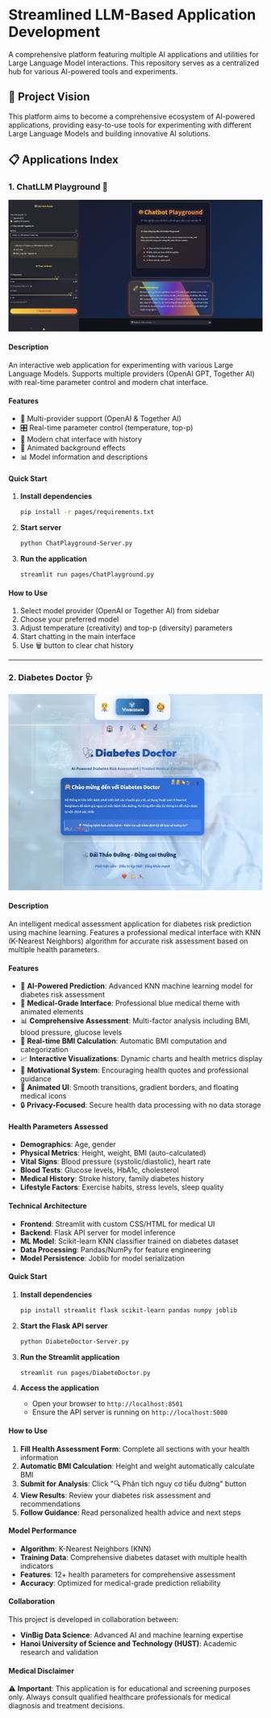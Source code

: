 
# Streamlined LLM-Based Application Development

A comprehensive platform featuring multiple AI applications and utilities for Large Language Model interactions. This repository serves as a centralized hub for various AI-powered tools and experiments.

## 🎯 Project Vision

This platform aims to become a comprehensive ecosystem of AI-powered applications, providing easy-to-use tools for experimenting with different Large Language Models and building innovative AI solutions.

## 📋 Applications Index

### 1. ChatLLM Playground 🤖

![ChatPlayground](image/ChatbotPlaygroud.png)

#### Description
An interactive web application for experimenting with various Large Language Models. Supports multiple providers (OpenAI GPT, Together AI) with real-time parameter control and modern chat interface.

#### Features
- 🔄 Multi-provider support (OpenAI & Together AI)
- 🎛️ Real-time parameter control (temperature, top-p)
- 💬 Modern chat interface with history
- 🎨 Animated background effects
- 📊 Model information and descriptions

#### Quick Start

1. **Install dependencies**
   ```bash
   pip install -r pages/requirements.txt
   ```

2. **Start server** 
   ```bash
   python ChatPlayground-Server.py
   ```

2. **Run the application**
   ```bash
   streamlit run pages/ChatPlayground.py
   ```


#### How to Use
1. Select model provider (OpenAI or Together AI) from sidebar
2. Choose your preferred model
3. Adjust temperature (creativity) and top-p (diversity) parameters
4. Start chatting in the main interface
5. Use 🗑️ button to clear chat history

---

### 2. Diabetes Doctor 🩺

![DiabetesDoctor](image/DiabetesDoctor.png)

#### Description
An intelligent medical assessment application for diabetes risk prediction using machine learning. Features a professional medical interface with KNN (K-Nearest Neighbors) algorithm for accurate risk assessment based on multiple health parameters.

#### Features
- 🤖 **AI-Powered Prediction**: Advanced KNN machine learning model for diabetes risk assessment
- 🏥 **Medical-Grade Interface**: Professional blue medical theme with animated elements
- 📊 **Comprehensive Assessment**: Multi-factor analysis including BMI, blood pressure, glucose levels
- 🎯 **Real-time BMI Calculation**: Automatic BMI computation and categorization
- 📈 **Interactive Visualizations**: Dynamic charts and health metrics display
- 🌟 **Motivational System**: Encouraging health quotes and professional guidance
- 🎨 **Animated UI**: Smooth transitions, gradient borders, and floating medical icons
- 🔒 **Privacy-Focused**: Secure health data processing with no data storage

#### Health Parameters Assessed
- **Demographics**: Age, gender
- **Physical Metrics**: Height, weight, BMI (auto-calculated)
- **Vital Signs**: Blood pressure (systolic/diastolic), heart rate
- **Blood Tests**: Glucose levels, HbA1c, cholesterol
- **Medical History**: Stroke history, family diabetes history
- **Lifestyle Factors**: Exercise habits, stress levels, sleep quality

#### Technical Architecture
- **Frontend**: Streamlit with custom CSS/HTML for medical UI
- **Backend**: Flask API server for model inference
- **ML Model**: Scikit-learn KNN classifier trained on diabetes dataset
- **Data Processing**: Pandas/NumPy for feature engineering
- **Model Persistence**: Joblib for model serialization

#### Quick Start

1. **Install dependencies**
   ```bash
   pip install streamlit flask scikit-learn pandas numpy joblib
   ```

2. **Start the Flask API server**
   ```bash
   python DiabeteDoctor-Server.py
   ```

3. **Run the Streamlit application**
   ```bash
   streamlit run pages/DiabeteDoctor.py
   ```

4. **Access the application**
   - Open your browser to `http://localhost:8501`
   - Ensure the API server is running on `http://localhost:5000`

#### How to Use
1. **Fill Health Assessment Form**: Complete all sections with your health information
2. **Automatic BMI Calculation**: Height and weight automatically calculate BMI
3. **Submit for Analysis**: Click "🔍 Phân tích nguy cơ tiểu đường" button
4. **View Results**: Review your diabetes risk assessment and recommendations
5. **Follow Guidance**: Read personalized health advice and next steps

#### Model Performance
- **Algorithm**: K-Nearest Neighbors (KNN)
- **Training Data**: Comprehensive diabetes dataset with multiple health indicators
- **Features**: 12+ health parameters for comprehensive assessment
- **Accuracy**: Optimized for medical-grade prediction reliability

#### Collaboration
This project is developed in collaboration between:
- **VinBig Data Science**: Advanced AI and machine learning expertise
- **Hanoi University of Science and Technology (HUST)**: Academic research and validation

#### Medical Disclaimer
⚠️ **Important**: This application is for educational and screening purposes only. Always consult qualified healthcare professionals for medical diagnosis and treatment decisions.



